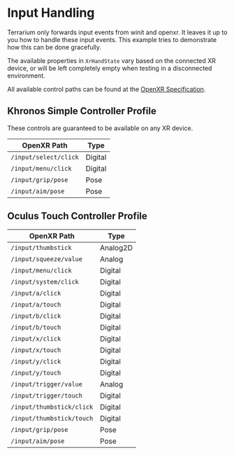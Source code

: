 # Input Handling

Terrarium only forwards input events from winit and openxr. It leaves it up to you how to handle these input events. This example tries to demonstrate how this can be done gracefully.

The available properties in `XrHandState` vary based on the connected XR device, or will be left completely empty when testing in a disconnected environment.

All available control paths can be found at the [OpenXR Specification](https://www.khronos.org/registry/OpenXR/specs/1.0/html/xrspec.html).

## Khronos Simple Controller Profile
These controls are guaranteed to be available on any XR device.

| OpenXR Path                        | Type     |
| ---------------------------------- | -------- |
| `/input/select/click`              | Digital  |
| `/input/menu/click`                | Digital  |
| `/input/grip/pose`                 | Pose     |
| `/input/aim/pose`                  | Pose     |

## Oculus Touch Controller Profile

| OpenXR Path                        | Type     |
| ---------------------------------- | -------- |
| `/input/thumbstick`                | Analog2D |
| `/input/squeeze/value`             | Analog   |
| `/input/menu/click`                | Digital  |
| `/input/system/click`              | Digital  |
| `/input/a/click`                   | Digital  |
| `/input/a/touch`                   | Digital  |
| `/input/b/click`                   | Digital  |
| `/input/b/touch`                   | Digital  |
| `/input/x/click`                   | Digital  |
| `/input/x/touch`                   | Digital  |
| `/input/y/click`                   | Digital  |
| `/input/y/touch`                   | Digital  |
| `/input/trigger/value`             | Analog   |
| `/input/trigger/touch`             | Digital  |
| `/input/thumbstick/click`          | Digital  |
| `/input/thumbstick/touch`          | Digital  |
| `/input/grip/pose`                 | Pose     |
| `/input/aim/pose`                  | Pose     |